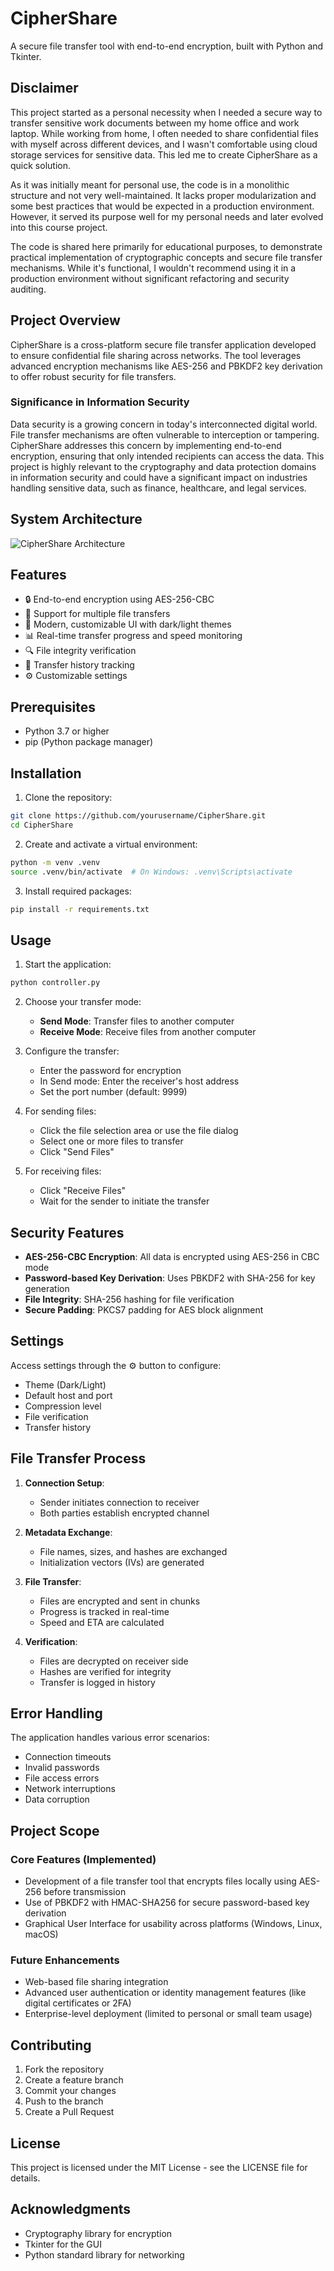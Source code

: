 # CipherShare

A secure file transfer tool with end-to-end encryption, built with Python and Tkinter.

## Disclaimer

This project started as a personal necessity when I needed a secure way to transfer sensitive work documents between my home office and work laptop. While working from home, I often needed to share confidential files with myself across different devices, and I wasn't comfortable using cloud storage services for sensitive data. This led me to create CipherShare as a quick solution.

As it was initially meant for personal use, the code is in a monolithic structure and not very well-maintained. It lacks proper modularization and some best practices that would be expected in a production environment. However, it served its purpose well for my personal needs and later evolved into this course project.

The code is shared here primarily for educational purposes, to demonstrate practical implementation of cryptographic concepts and secure file transfer mechanisms. While it's functional, I wouldn't recommend using it in a production environment without significant refactoring and security auditing.

## Project Overview

CipherShare is a cross-platform secure file transfer application developed to ensure confidential file sharing across networks. The tool leverages advanced encryption mechanisms like AES-256 and PBKDF2 key derivation to offer robust security for file transfers.

### Significance in Information Security

Data security is a growing concern in today's interconnected digital world. File transfer mechanisms are often vulnerable to interception or tampering. CipherShare addresses this concern by implementing end-to-end encryption, ensuring that only intended recipients can access the data. This project is highly relevant to the cryptography and data protection domains in information security and could have a significant impact on industries handling sensitive data, such as finance, healthcare, and legal services.

## System Architecture

![CipherShare Architecture](screenshot/ISPROJ2.png)

## Features

- 🔒 End-to-end encryption using AES-256-CBC
- 📁 Support for multiple file transfers
- 🎨 Modern, customizable UI with dark/light themes
- 📊 Real-time transfer progress and speed monitoring
- 🔍 File integrity verification
- 📝 Transfer history tracking
- ⚙️ Customizable settings

## Prerequisites

- Python 3.7 or higher
- pip (Python package manager)

## Installation

1. Clone the repository:
```bash
git clone https://github.com/yourusername/CipherShare.git
cd CipherShare
```

2. Create and activate a virtual environment:
```bash
python -m venv .venv
source .venv/bin/activate  # On Windows: .venv\Scripts\activate
```

3. Install required packages:
```bash
pip install -r requirements.txt
```

## Usage

1. Start the application:
```bash
python controller.py
```

2. Choose your transfer mode:
   - **Send Mode**: Transfer files to another computer
   - **Receive Mode**: Receive files from another computer

3. Configure the transfer:
   - Enter the password for encryption
   - In Send mode: Enter the receiver's host address
   - Set the port number (default: 9999)

4. For sending files:
   - Click the file selection area or use the file dialog
   - Select one or more files to transfer
   - Click "Send Files"

5. For receiving files:
   - Click "Receive Files"
   - Wait for the sender to initiate the transfer

## Security Features

- **AES-256-CBC Encryption**: All data is encrypted using AES-256 in CBC mode
- **Password-based Key Derivation**: Uses PBKDF2 with SHA-256 for key generation
- **File Integrity**: SHA-256 hashing for file verification
- **Secure Padding**: PKCS7 padding for AES block alignment

## Settings

Access settings through the ⚙️ button to configure:
- Theme (Dark/Light)
- Default host and port
- Compression level
- File verification
- Transfer history

## File Transfer Process

1. **Connection Setup**:
   - Sender initiates connection to receiver
   - Both parties establish encrypted channel

2. **Metadata Exchange**:
   - File names, sizes, and hashes are exchanged
   - Initialization vectors (IVs) are generated

3. **File Transfer**:
   - Files are encrypted and sent in chunks
   - Progress is tracked in real-time
   - Speed and ETA are calculated

4. **Verification**:
   - Files are decrypted on receiver side
   - Hashes are verified for integrity
   - Transfer is logged in history

## Error Handling

The application handles various error scenarios:
- Connection timeouts
- Invalid passwords
- File access errors
- Network interruptions
- Data corruption

## Project Scope

### Core Features (Implemented)
- Development of a file transfer tool that encrypts files locally using AES-256 before transmission
- Use of PBKDF2 with HMAC-SHA256 for secure password-based key derivation
- Graphical User Interface for usability across platforms (Windows, Linux, macOS)

### Future Enhancements
- Web-based file sharing integration
- Advanced user authentication or identity management features (like digital certificates or 2FA)
- Enterprise-level deployment (limited to personal or small team usage)

## Contributing

1. Fork the repository
2. Create a feature branch
3. Commit your changes
4. Push to the branch
5. Create a Pull Request

## License

This project is licensed under the MIT License - see the LICENSE file for details.


## Acknowledgments

- Cryptography library for encryption
- Tkinter for the GUI
- Python standard library for networking
